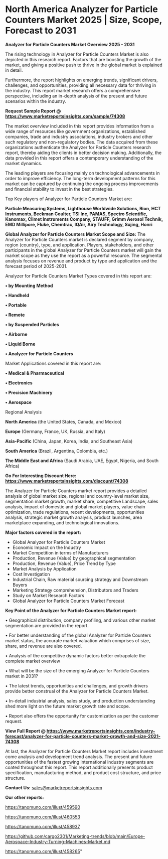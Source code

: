 # North America Analyzer for Particle Counters Market 2025 | Size, Scope, Forecast to 2031

<Strong> Analyzer for Particle Counters Market Overview 2025 - 2031</strong>

The rising technology in Analyzer for Particle Counters Market is also depicted in this research report. Factors that are boosting the growth of the market, and giving a positive push to thrive in the global market is explained in detail.

Furthermore, the report highlights on emerging trends, significant drivers, challenges, and opportunities, providing all necessary data for thriving in the industry. This report market research offers a comprehensive perspective, including an in-depth analysis of the present and future scenarios within the industry.

<strong>Request Sample Report @ <a href=https://www.marketreportsinsights.com/sample/74308>https://www.marketreportsinsights.com/sample/74308</a></strong>

The market overview included in this report provides information from a wide range of resources like government organizations, established companies, trade and industry associations, industry brokers and other such regulatory and non-regulatory bodies. The data acquired from these organizations authenticate the Analyzer for Particle Counters research report, thereby aiding the clients in better decision making. Additionally, the data provided in this report offers a contemporary understanding of the market dynamics.

The leading players are focusing mainly on technological advancements in order to improve efficiency. The long-term development patterns for this market can be captured by continuing the ongoing process improvements and financial stability to invest in the best strategies.

Top Key players of Analyzer for Particle Counters Market are:

<strong>Particle Measuring Systems, Lighthouse Worldwide Solutions, Rion, HCT Instruments, Beckman Coulter, TSI Inc, PAMAS, Spectro Scientific, Kanomax, Climet Instruments Company, STAUFF, Grimm Aerosol Technik, EMD Millipore, Fluke, Chemtrac, IQAir, Airy Technology, Sujing, Honri</strong>

<strong><b>Global Analyzer for Particle Counters Market Scope and Size:</b></strong>
The Analyzer for Particle Counters market is declared segment by company, region (country), type, and application. Players, stakeholders, and other participants in the global Analyzer for Particle Counters market will gain the market scope as they use the report as a powerful resource. The segmental analysis focuses on revenue and product by type and application and the forecast period of 2025-2031.

Analyzer for Particle Counters Market Types covered in this report are:

<strong>• by Mounting Method

• Handheld

• Portable

• Remote

• by Suspended Particles

• Airborne

• Liquid Borne

• Analyzer for Particle Counters</strong>

Market Applications covered in this report are:

<strong>• Medical & Pharmaceutical

• Electronics

• Precision Machinery

• Aerospace</strong> 

Regional Analysis

<strong>North America</strong> (the United States, Canada, and Mexico)

<strong>Europe</strong> (Germany, France, UK, Russia, and Italy)

<strong>Asia-Pacific</strong> (China, Japan, Korea, India, and Southeast Asia)

<strong>South America</strong> (Brazil, Argentina, Colombia, etc.)

<strong>The Middle East and Africa</strong> (Saudi Arabia, UAE, Egypt, Nigeria, and South Africa)

<strong>Go For Interesting Discount Here: <a href=https://www.marketreportsinsights.com/discount/74308>https://www.marketreportsinsights.com/discount/74308</a></strong>

The Analyzer for Particle Counters market report provides a detailed analysis of global market size, regional and country-level market size, segmentation market growth, market share, competitive Landscape, sales analysis, impact of domestic and global market players, value chain optimization, trade regulations, recent developments, opportunities analysis, strategic market growth analysis, product launches, area marketplace expanding, and technological innovations.

<strong><b>Major factors covered in the report:</b></strong>
<ul>
  <li>Global Analyzer for Particle Counters Market </li>
  <li>Economic Impact on the Industry</li>
  <li>Market Competition in terms of Manufacturers</li>
  <li>Production, Revenue (Value) by geographical segmentation</li>
  <li>Production, Revenue (Value), Price Trend by Type</li>
  <li>Market Analysis by Application</li>
  <li>Cost Investigation</li>
  <li>Industrial Chain, Raw material sourcing strategy and Downstream Buyers</li>
  <li>Marketing Strategy comprehension, Distributors and Traders</li>
  <li>Study on Market Research Factors</li>
  <li>Global Analyzer for Particle Counters Market Forecast</li>
</ul>

<strong><b>Key Point of the Analyzer for Particle Counters Market report:</b></strong>

• Geographical distribution, company profiling, and various other market segmentation are provided in the report.

• For better understanding of the global Analyzer for Particle Counters market status, the accurate market valuation which comprises of size, share, and revenue are also covered.

• Analysis of the competitive dynamic factors better extrapolate the complete market overview

• What will be the size of the emerging Analyzer for Particle Counters market in 2031?

• The latest trends, opportunities and challenges, and growth drivers provide better construal of the Analyzer for Particle Counters Market.

• In-detail industrial analysis, sales study, and production understanding shed more light on the future market growth rate and scope.

• Report also offers the opportunity for customization as per the customer request.

<strong><b>View Full Report @ <a href=https://www.marketreportsinsights.com/industry-forecast/analyzer-for-particle-counters-market-growth-and-size-2021-74308>https://www.marketreportsinsights.com/industry-forecast/analyzer-for-particle-counters-market-growth-and-size-2021-74308</a></b></strong>


At last, the Analyzer for Particle Counters Market report includes investment come analysis and development trend analysis. The present and future opportunities of the fastest growing international industry segments are coated throughout this report. This report additionally presents product specification, manufacturing method, and product cost structure, and price structure.

<strong>Contact Us:</strong>
sales@marketreportsinsights.com

<strong>Our other reports:</strong>

<a href=https://tanomuno.com/illust/459590>https://tanomuno.com/illust/459590</a>

<a href=https://tanomuno.com/illust/460553>https://tanomuno.com/illust/460553</a>

<a href=https://tanomuno.com/illust/458937>https://tanomuno.com/illust/458937</a>

<a href=https://github.com/cargo2301/Marketing-trends/blob/main/Europe-Aerospace-Industry-Turning-Machines-Market.md>https://github.com/cargo2301/Marketing-trends/blob/main/Europe-Aerospace-Industry-Turning-Machines-Market.md</a>

<a href=https://tanomuno.com/illust/458265>https://tanomuno.com/illust/458265</a>"
